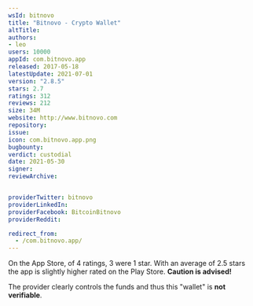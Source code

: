 ```yaml
---
wsId: bitnovo
title: "Bitnovo - Crypto Wallet"
altTitle: 
authors:
- leo
users: 10000
appId: com.bitnovo.app
released: 2017-05-18
latestUpdate: 2021-07-01
version: "2.8.5"
stars: 2.7
ratings: 312
reviews: 212
size: 34M
website: http://www.bitnovo.com
repository: 
issue: 
icon: com.bitnovo.app.png
bugbounty: 
verdict: custodial
date: 2021-05-30
signer: 
reviewArchive:


providerTwitter: bitnovo
providerLinkedIn: 
providerFacebook: BitcoinBitnovo
providerReddit: 

redirect_from:
  - /com.bitnovo.app/
---
```



On the App Store, of 4 ratings, 3 were 1 star. With an average of 2.5 stars the
app is slightly higher rated on the Play Store. **Caution is advised!**

The provider clearly controls the funds and thus this "wallet" is **not
verifiable**.
